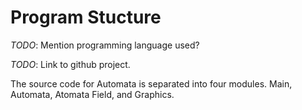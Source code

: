 # Program Stucture

*TODO*: Mention programming language used?

*TODO*: Link to github project.

The source code for Automata is separated into four modules. Main, Automata, Atomata Field, and Graphics.
